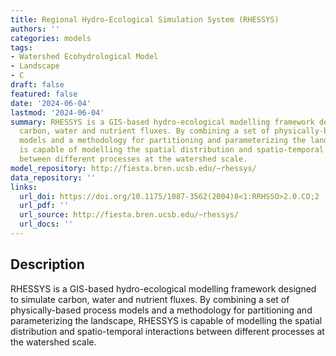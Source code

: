 ```yaml
---
title: Regional Hydro-Ecological Simulation System (RHESSYS)
authors: ''
categories: models
tags:
- Watershed Ecohydrological Model
- Landscape
- C
draft: false
featured: false
date: '2024-06-04'
lastmod: '2024-06-04'
summary: RHESSYS is a GIS-based hydro-ecological modelling framework designed to simulate
  carbon, water and nutrient fluxes. By combining a set of physically-based process
  models and a methodology for partitioning and parameterizing the landscape, RHESSYS
  is capable of modelling the spatial distribution and spatio-temporal interactions
  between different processes at the watershed scale.
model_repository: http://fiesta.bren.ucsb.edu/~rhessys/
data_repository: ''
links:
  url_doi: https://doi.org/10.1175/1087-3562(2004)8<1:RRHSSO>2.0.CO;2
  url_pdf: ''
  url_source: http://fiesta.bren.ucsb.edu/~rhessys/
  url_docs: ''
---
```


## Description

RHESSYS is a GIS-based hydro-ecological modelling framework designed to simulate carbon, water and nutrient fluxes. By combining a set of physically-based process models and a methodology for partitioning and parameterizing the landscape, RHESSYS is capable of modelling the spatial distribution and spatio-temporal interactions between different processes at the watershed scale.

